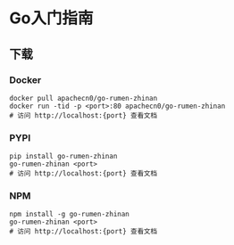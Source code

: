 # Go入门指南

## 下载

### Docker

```
docker pull apachecn0/go-rumen-zhinan
docker run -tid -p <port>:80 apachecn0/go-rumen-zhinan
# 访问 http://localhost:{port} 查看文档
```

### PYPI

```
pip install go-rumen-zhinan
go-rumen-zhinan <port>
# 访问 http://localhost:{port} 查看文档
```

### NPM

```
npm install -g go-rumen-zhinan
go-rumen-zhinan <port>
# 访问 http://localhost:{port} 查看文档
```